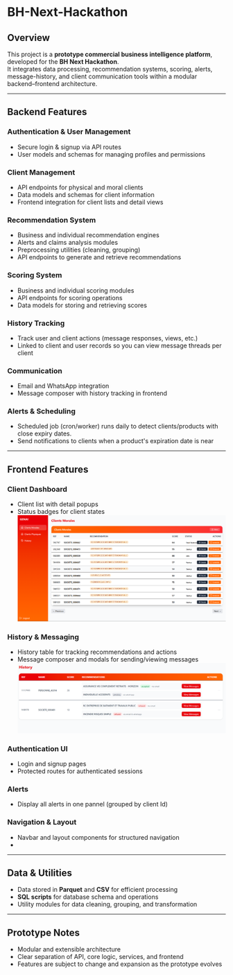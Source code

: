 # BH-Next-Hackathon

## Overview
This project is a **prototype commercial business intelligence platform**, developed for the **BH Next Hackathon**.  
It integrates data processing, recommendation systems, scoring, alerts, message-history, and client communication tools within a modular backend–frontend architecture.

---

## Backend Features

### Authentication & User Management
- Secure login & signup via API routes  
- User models and schemas for managing profiles and permissions  

### Client Management
- API endpoints for physical and moral clients  
- Data models and schemas for client information  
- Frontend integration for client lists and detail views  

### Recommendation System
- Business and individual recommendation engines  
- Alerts and claims analysis modules  
- Preprocessing utilities (cleaning, grouping)  
- API endpoints to generate and retrieve recommendations  

### Scoring System
- Business and individual scoring modules  
- API endpoints for scoring operations  
- Data models for storing and retrieving scores  

### History Tracking
- Track user and client actions (message responses, views, etc.)
- Linked to client and user records so you can view message threads per client

### Communication
- Email and WhatsApp integration  
- Message composer with history tracking in frontend  

### Alerts & Scheduling
- Scheduled job (cron/worker) runs daily to detect clients/products with close expiry dates.
- Send notifications to clients when a product's expiration date is near


---

## Frontend Features

### Client Dashboard
- Client list with detail popups  
- Status badges for client states  
![dashboard](./screenshots/screenshot1.png)

### History & Messaging
- History table for tracking recommendations and actions  
- Message composer and modals for sending/viewing messages  
![history-messaging](./screenshots/screenshot2.png)

### Authentication UI
- Login and signup pages 
- Protected routes for authenticated sessions  

### Alerts
- Display all alerts in one pannel (grouped by client Id)

### Navigation & Layout
- Navbar and layout components for structured navigation
- 
---

## Data & Utilities
- Data stored in **Parquet** and **CSV** for efficient processing  
- **SQL scripts** for database schema and operations  
- Utility modules for data cleaning, grouping, and transformation  

---

## Prototype Notes
- Modular and extensible architecture  
- Clear separation of API, core logic, services, and frontend  
- Features are subject to change and expansion as the prototype evolves  
